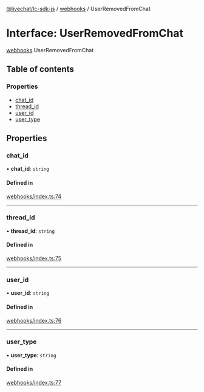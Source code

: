 [@livechat/lc-sdk-js](../README.md) / [webhooks](../modules/webhooks.md) / UserRemovedFromChat

# Interface: UserRemovedFromChat

[webhooks](../modules/webhooks.md).UserRemovedFromChat

## Table of contents

### Properties

- [chat\_id](webhooks.UserRemovedFromChat.md#chat_id)
- [thread\_id](webhooks.UserRemovedFromChat.md#thread_id)
- [user\_id](webhooks.UserRemovedFromChat.md#user_id)
- [user\_type](webhooks.UserRemovedFromChat.md#user_type)

## Properties

### chat\_id

• **chat\_id**: `string`

#### Defined in

[webhooks/index.ts:74](https://github.com/livechat/lc-sdk-js/blob/a921f8a/src/webhooks/index.ts#L74)

___

### thread\_id

• **thread\_id**: `string`

#### Defined in

[webhooks/index.ts:75](https://github.com/livechat/lc-sdk-js/blob/a921f8a/src/webhooks/index.ts#L75)

___

### user\_id

• **user\_id**: `string`

#### Defined in

[webhooks/index.ts:76](https://github.com/livechat/lc-sdk-js/blob/a921f8a/src/webhooks/index.ts#L76)

___

### user\_type

• **user\_type**: `string`

#### Defined in

[webhooks/index.ts:77](https://github.com/livechat/lc-sdk-js/blob/a921f8a/src/webhooks/index.ts#L77)
